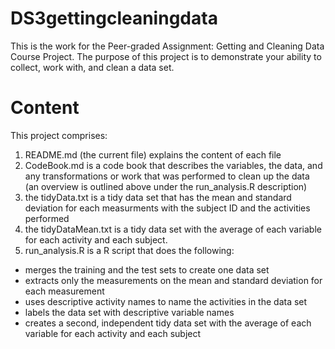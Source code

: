 # DS3gettingcleaningdata
This is the work for the Peer-graded Assignment: Getting and Cleaning Data Course Project. The purpose of this project is to demonstrate your ability to collect, work with, and clean a data set.

# Content
This project comprises:
1. README.md (the current file) explains the content of each file
2. CodeBook.md is a code book that describes the variables, the data, and any transformations or work that was performed to clean up the data (an overview is outlined above under the run_analysis.R description)
3. the tidyData.txt is a tidy data set that has the mean and standard deviation for each measurments with the subject ID and the activities performed
4. the tidyDataMean.txt is a tidy data set with the average of each variable for each activity and each subject.
5. run_analysis.R is a R script that does the following:
  + merges the training and the test sets to create one data set
  + extracts only the measurements on the mean and standard deviation for each measurement
  + uses descriptive activity names to name the activities in the data set
  + labels the data set with descriptive variable names
  + creates a second, independent tidy data set with the average of each variable for each activity and each subject
